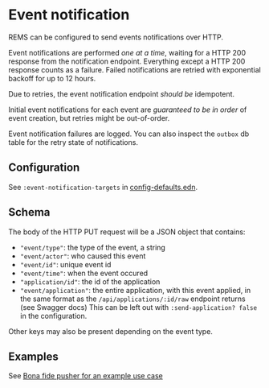 # Event notification

REMS can be configured to send events notifications over HTTP.

Event notifications are performed _one at a time_, waiting for a HTTP
200 response from the notification endpoint. Everything except a HTTP
200 response counts as a failure. Failed notifications are retried
with exponential backoff for up to 12 hours.

Due to retries, the event notification endpoint _should be_ idempotent.

Initial event notifications for each event are _guaranteed to be in
order_ of event creation, but retries might be out-of-order.

Event notification failures are logged. You can also inspect the
`outbox` db table for the retry state of notifications.

## Configuration

See `:event-notification-targets` in [config-defaults.edn](../resources/config-defaults.edn).

## Schema

The body of the HTTP PUT request will be a JSON object that contains:

- `"event/type"`: the type of the event, a string
- `"event/actor"`: who caused this event
- `"event/id"`: unique event id
- `"event/time"`: when the event occured
- `"application/id"`: the id of the application
- `"event/application"`: the entire application, with this event applied, in the same format as the `/api/applications/:id/raw` endpoint returns (see Swagger docs)
  This can be left out with `:send-application? false` in the configuration.

Other keys may also be present depending on the event type.

## Examples

See [Bona fide pusher for an example use case](../resources/addons/bona-fide-pusher/README.md)
